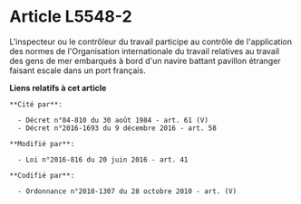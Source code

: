 # Article L5548-2

L'inspecteur ou le contrôleur du travail participe au contrôle de l'application des normes de l'Organisation internationale
du travail relatives au travail des gens de mer embarqués à bord d'un navire battant pavillon étranger faisant escale dans un
port français.

**Liens relatifs à cet article**

	**Cité par**:

	  - Décret n°84-810 du 30 août 1984 - art. 61 (V)
	  - Décret n°2016-1693 du 9 décembre 2016 - art. 58

	**Modifié par**:

	  - Loi n°2016-816 du 20 juin 2016 - art. 41

	**Codifié par**:

	  - Ordonnance n°2010-1307 du 28 octobre 2010 - art. (V)
